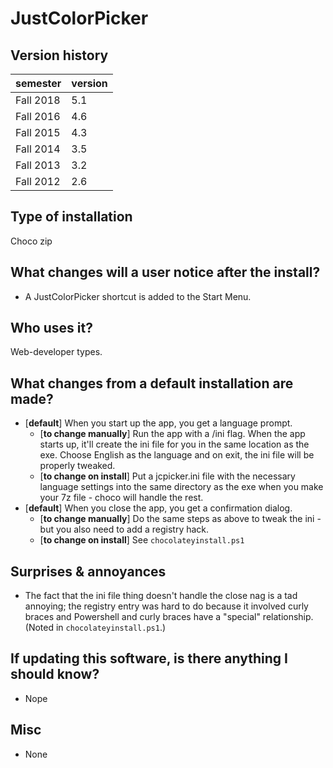 # JustColorPicker

## Version history

| semester | version |
| ---      | ---     |
| Fall 2018 | 5.1 |
| Fall 2016 | 4.6 |
| Fall 2015 | 4.3 |
| Fall 2014 | 3.5 |
| Fall 2013 | 3.2 |
| Fall 2012 | 2.6 |

## Type of installation

Choco zip

## What changes will a user notice after the install?

- A JustColorPicker shortcut is added to the Start Menu.

## Who uses it?

Web-developer types.

## What changes from a default installation are made?

- [**default**] When you start up the app, you get a language prompt.
  - [**to change manually**] Run the app with a /ini flag. When the app starts up, it'll create the ini file for you in the same location as the exe. Choose English as the language and on exit, the ini file will be properly tweaked.
  - [**to change on install**] Put a jcpicker.ini file with the necessary language settings into the same directory as the exe when you make your 7z file - choco will handle the rest.
- [**default**] When you close the app, you get a confirmation dialog.
  - [**to change manually**] Do the same steps as above to tweak the ini - but you also need to add a registry hack.
  - [**to change on install**] See `chocolateyinstall.ps1`


## Surprises & annoyances

- The fact that the ini file thing doesn't handle the close nag is a tad annoying; the registry entry was hard to do because it involved curly braces and Powershell and curly braces have a "special" relationship. (Noted in `chocolateyinstall.ps1`.)

## If updating this software, is there anything I should know?

- Nope

## Misc

- None